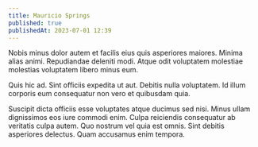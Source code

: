 ```yaml
---
title: Mauricio Springs
published: true
publishedAt: 2023-07-01 12:39
---
```


Nobis minus dolor autem et facilis eius quis asperiores maiores. Minima alias animi. Repudiandae deleniti modi. Atque odit voluptatem molestiae molestias voluptatem libero minus eum.

Quis hic ad. Sint officiis expedita ut aut. Debitis nulla voluptatem. Id illum corporis eum consequatur non vero et quibusdam quia.

Suscipit dicta officiis esse voluptates atque ducimus sed nisi. Minus ullam dignissimos eos iure commodi enim. Culpa reiciendis consequatur ab veritatis culpa autem. Quo nostrum vel quia est omnis. Sint debitis asperiores delectus. Quam accusamus enim tempora.